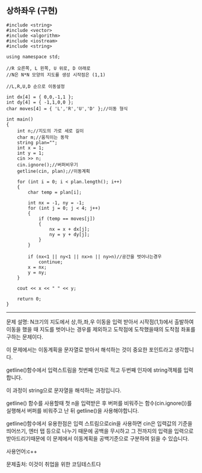 ## 상하좌우 (구현)

```
#include <string>
#include <vector>
#include <algorithm>
#include <iostream>
#include <string>

using namespace std;

//R 오른쪽, L 왼쪽, U 위로, D 아래로
//N은 N*N 모양의 지도를 생성 시작점은 (1,1)

//L,R,U,D 순으로 이동설정

int dx[4] = { 0,0,-1,1 };
int dy[4] = { -1,1,0,0 };
char moves[4] = { 'L','R','U','D' };//이동 형식

int main()
{
	int n;//지도의 가로 세로 길이
	char m;//움직이는 동작
	string plan="";
	int x = 1;
	int y = 1;
	cin >> n;
	cin.ignore();//버퍼비우기
	getline(cin, plan);//이동계획

	for (int i = 0; i < plan.length(); i++)
	{
		char temp = plan[i];
		
		int nx = -1, ny = -1;
		for (int j = 0; j < 4; j++)
		{
			if (temp == moves[j])
			{
				nx = x + dx[j];
				ny = y + dy[j];
			}
		}
	
		if (nx<1 || ny<1 || nx>n || ny>n)//공간을 벗어나는경우
			continue;
		x = nx;
		y = ny;
	}

	cout << x << " " << y;

	return 0;
}
```

___

문제 설명: N크기의 지도에서 상,하,좌,우 이동을 입력 받아서 시작점(1,1)에서 출발하여 이동을 했을 때 지도를 벗어나는 경우를 제외하고 도착점에 도착했을때의 도착점 좌표를 구하는 문제이다.

이 문제에서는 이동계획을 문자열로 받아서 해석하는 것이 중요한 포인트라고 생각합니다.

getline()함수에서 입력스트림을 첫번째 인자로 적고 두번째 인자에 string객체를 입력합니다.

이 과정이 string으로 문자열을 해석하는 과정입니다.

getline() 함수를 사용할때 첫 n을 입력받은 후 버퍼를 비워주는 함수(cin.ignore())를 실행해서 버퍼를 비워주고 난 뒤 getline()을 사용해야합니다.

getline()함수에서 유용한점은 입력 스트림으로cin을 사용하면 cin은 입력값의 기준을 띄어쓰기, 엔터 탭 등으로 나누기 때문에 공백을 무시하고 그 전까지의 입력을 입력으로 받아드리기때문에 이 문제에서 이동계획을 공백기준으로 구분하여 읽을 수 있습니다. 



사용언어:c++

문제출처: 이것이 취업을 위한 코딩테스트다